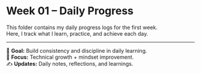 # Week 01 – Daily Progress  
This folder contains my daily progress logs for the first week.  
Here, I track what I learn, practice, and achieve each day.  

---

📅 **Goal:** Build consistency and discipline in daily learning.  
🧠 **Focus:** Technical growth + mindset improvement.  
✍️ **Updates:** Daily notes, reflections, and learnings.
